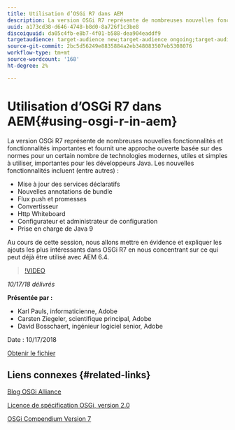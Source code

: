 ```yaml
---
title: Utilisation d’OSGi R7 dans AEM
description: La version OSGi R7 représente de nombreuses nouvelles fonctionnalités et fonctionnalités importantes et fournit une approche ouverte basée sur des normes pour un certain nombre de technologies modernes, utiles et simples à utiliser, importantes pour les développeurs Java.
uuid: a173cd38-d646-4748-b8d0-8a726f1c3be8
discoiquuid: da05c4fb-e8b7-4f01-b588-dea904eaddf9
targetaudience: target-audience new;target-audience ongoing;target-audience upgrader
source-git-commit: 2bc5d56249e8835884a2eb348083507eb5308076
workflow-type: tm+mt
source-wordcount: '168'
ht-degree: 2%

---
```



# Utilisation d’OSGi R7 dans AEM{#using-osgi-r-in-aem}

La version OSGi R7 représente de nombreuses nouvelles fonctionnalités et fonctionnalités importantes et fournit une approche ouverte basée sur des normes pour un certain nombre de technologies modernes, utiles et simples à utiliser, importantes pour les développeurs Java.  Les nouvelles fonctionnalités incluent (entre autres) :

* Mise à jour des services déclaratifs
* Nouvelles annotations de bundle
* Flux push et promesses
* Convertisseur
* Http Whiteboard
* Configurateur et administrateur de configuration
* Prise en charge de Java 9

Au cours de cette session, nous allons mettre en évidence et expliquer les ajouts les plus intéressants dans OSGi R7 en nous concentrant sur ce qui peut déjà être utilisé avec AEM 6.4.

>[!VIDEO](https://video.tv.adobe.com/v/25037/?quality=9)

*10/17/18 délivrés*

**Présentée par :**

* Karl Pauls, informaticienne, Adobe
* Carsten Ziegeler, scientifique principal, Adobe
* David Bosschaert, ingénieur logiciel senior, Adobe

Date : 10/17/2018

[Obtenir le fichier](assets/aem-gems-osg-r7inaem-10172018.pdf)

## Liens connexes {#related-links}

[Blog OSGi Alliance](https://blog.osgi.org/2018/09/osgi-r7-highlights-blog-series.html)

[Licence de spécification OSGi, version 2.0](https://osgi.org/specification/osgi.core/7.0.0/index.html)

[OSGi Compendium Version 7](https://osgi.org/specification/osgi.cmpn/7.0.0/index.html)

<!--
[Get back to the Overview](https://helpx.adobe.com/experience-manager/kt/eseminars/gems/aem-index.html)
-->
